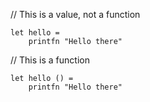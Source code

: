 // This is a value, not a function
```
let hello =  
    printfn "Hello there"
```

// This is a function
```
let hello () =
    printfn "Hello there"
```

